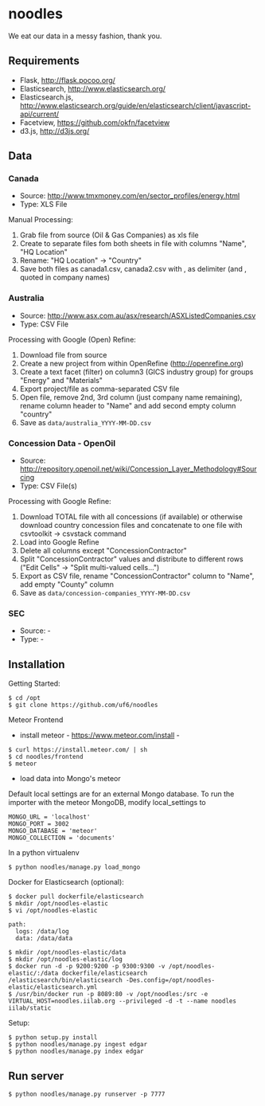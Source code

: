 # noodles

We eat our data in a messy fashion, thank you.

## Requirements

- Flask, http://flask.pocoo.org/
- Elasticsearch, http://www.elasticsearch.org/
- Elasticsearch.js, http://www.elasticsearch.org/guide/en/elasticsearch/client/javascript-api/current/
- Facetview, https://github.com/okfn/facetview
- d3.js, http://d3js.org/

## Data

### Canada

- Source: http://www.tmxmoney.com/en/sector_profiles/energy.html
- Type: XLS File

Manual Processing:

1. Grab file from source (Oil & Gas Companies) as xls file
2. Create to separate files fom both sheets in file with columns "Name", "HQ Location"
3. Rename: "HQ Location" -> "Country"
4. Save both files as canada1.csv, canada2.csv with , as delimiter (and , quoted in company names)

### Australia

- Source: http://www.asx.com.au/asx/research/ASXListedCompanies.csv
- Type: CSV File

Processing with Google (Open) Refine:

1. Download file from source
2. Create a new project from within OpenRefine (http://openrefine.org)
3. Create a text facet (filter) on column3 (GICS industry group) for groups "Energy" and "Materials"
4. Export project/file as comma-separated CSV file
5. Open file, remove 2nd, 3rd column (just company name remaining), rename column header to "Name" and add second empty column "country"
6. Save as ``data/australia_YYYY-MM-DD.csv``

### Concession Data - OpenOil

- Source: http://repository.openoil.net/wiki/Concession_Layer_Methodology#Sourcing
- Type: CSV File(s)

Processing with Google Refine:

1. Download TOTAL file with all concessions (if available) or otherwise download country concession files and concatenate to one file with csvtoolkit -> csvstack command
2. Load into Google Refine
3. Delete all columns except "ConcessionContractor"
4. Split "ConcessionContractor" values and distribute to different rows ("Edit Cells" -> "Split multi-valued cells...")
5. Export as CSV file, rename "ConcessionContractor" column to "Name", add empty "County" column
6. Save as ``data/concession-companies_YYYY-MM-DD.csv``

### SEC

- Source: -
- Type: -


## Installation

Getting Started:

```
$ cd /opt
$ git clone https://github.com/uf6/noodles
```

Meteor Frontend

 * install meteor - https://www.meteor.com/install - 

```
$ curl https://install.meteor.com/ | sh
$ cd noodles/frontend
$ meteor
```

 * load data into Mongo's meteor

Default local settings are for an external Mongo database. To run the importer with the meteor MongoDB, modify local_settings to 
```
MONGO_URL = 'localhost'
MONGO_PORT = 3002
MONGO_DATABASE = 'meteor'
MONGO_COLLECTION = 'documents'
```

In a python virtualenv
```
$ python noodles/manage.py load_mongo
```


Docker for Elasticsearch (optional):

```
$ docker pull dockerfile/elasticsearch
$ mkdir /opt/noodles-elastic
$ vi /opt/noodles-elastic

path:
  logs: /data/log
  data: /data/data

$ mkdir /opt/noodles-elastic/data
$ mkdir /opt/noodles-elastic/log 
$ docker run -d -p 9200:9200 -p 9300:9300 -v /opt/noodles-elastic/:/data dockerfile/elasticsearch /elasticsearch/bin/elasticsearch -Des.config=/opt/noodles-elastic/elasticsearch.yml
$ /usr/bin/docker run -p 8089:80 -v /opt/noodles:/src -e VIRTUAL_HOST=noodles.iilab.org --privileged -d -t --name noodles iilab/static
````

Setup:

```
$ python setup.py install
$ python noodles/manage.py ingest edgar
$ python noodles/manage.py index edgar
```

## Run server

```
$ python noodles/manage.py runserver -p 7777
```
